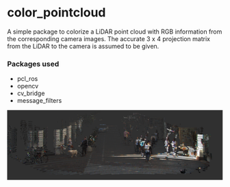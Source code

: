 # color_pointcloud

A simple package to colorize a LiDAR point cloud with RGB information from the corresponding camera images. The accurate 3 x 4 projection matrix from the LiDAR to the camera is assumed to be given.

### Packages used
* pcl_ros
* opencv
* cv_bridge
* message_filters

<div align="center">
<img src="https://github.com/karnikram/ros-playground/blob/master/color_pointcloud/color-pc.png"/>
</div>
